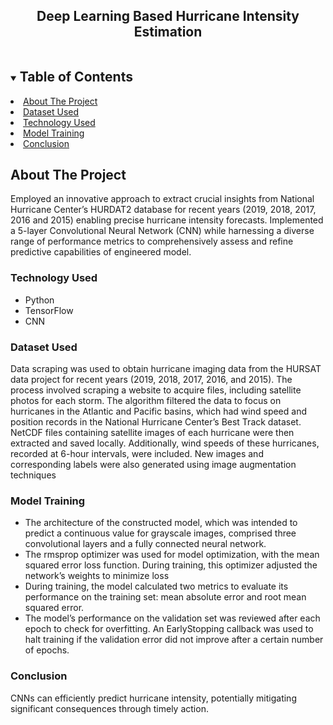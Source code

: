 
<p align="center">

  <h2 align="center">Deep Learning Based Hurricane Intensity Estimation</h2>
</p>



<!-- TABLE OF CONTENTS -->
<details open="open">
  <summary><h2 style="display: inline-block">Table of Contents</h2></summary>
    <li><a href="#about-the-project">About The Project</a></li>
    <li><a href="#dataset-used">Dataset Used</a></li>
      <li><a href="#technology-used">Technology Used</a></li>
      <li><a href="#model-training">Model Training</a></li>
    <li><a href="#conclusion">Conclusion</a></li>
</details>



<!-- ABOUT THE PROJECT -->
## About The Project

Employed an innovative approach to extract crucial insights from National Hurricane Center’s HURDAT2 database for recent years (2019, 2018, 2017, 2016 and 2015) enabling precise hurricane intensity forecasts. 
Implemented a 5-layer Convolutional Neural Network (CNN) while harnessing a diverse range of performance metrics to comprehensively assess and refine predictive capabilities of engineered model.
### Technology Used

* Python
* TensorFlow
* CNN

### Dataset Used
Data scraping was used to obtain hurricane imaging data from the HURSAT data project for recent years (2019, 2018, 2017, 2016, and 2015). 
The process involved scraping a website to acquire files, including satellite photos for each storm. 
The algorithm filtered the data to focus on hurricanes in the Atlantic and Pacific basins, which had wind speed and position records in the National Hurricane Center’s Best Track dataset. 
NetCDF files containing satellite images of each hurricane were then extracted and saved locally. 
Additionally, wind speeds of these hurricanes, recorded at 6-hour intervals, were included. New images and corresponding labels were also generated using image augmentation techniques

### Model Training

* The architecture of the constructed model, which was intended to predict a continuous value for grayscale images, comprised three convolutional layers and a fully connected neural network.
* The rmsprop optimizer was used for model optimization, with the mean squared error loss function. During training, this optimizer adjusted the network’s weights to minimize loss
* During training, the model calculated two metrics to evaluate its performance on the training set: mean absolute error and root mean squared error.
* The model’s performance on the validation set was reviewed after each epoch to check for overfitting. An EarlyStopping callback was used to halt training if the validation error did not improve after a certain number of epochs.

### Conclusion
CNNs can efficiently predict hurricane intensity, potentially mitigating significant consequences through timely action.
